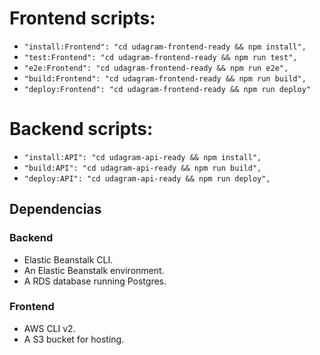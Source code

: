 # Frontend scripts:

* `"install:Frontend": "cd udagram-frontend-ready && npm install",`
* `"test:Frontend": "cd udagram-frontend-ready && npm run test",`
* `"e2e:Frontend": "cd udagram-frontend-ready && npm run e2e",`
* `"build:Frontend": "cd udagram-frontend-ready && npm run build",`
* `"deploy:Frontend": "cd udagram-frontend-ready && npm run deploy"`


# Backend scripts:

* `"install:API": "cd udagram-api-ready && npm install",`
* `"build:API": "cd udagram-api-ready && npm run build",`
* `"deploy:API": "cd udagram-api-ready && npm run deploy",`


## Dependencias

### Backend

- Elastic Beanstalk CLI.
- An Elastic Beanstalk environment.
- A RDS database running Postgres.

### Frontend

- AWS CLI v2.
- A S3 bucket for hosting.
